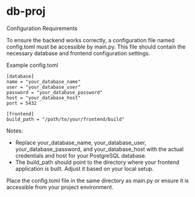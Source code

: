 # db-proj
Configuration Requirements

To ensure the backend works correctly, a configuration file named config.toml must be accessible by main.py. This file should contain the necessary database and frontend configuration settings.

Example config.toml
```
[database]
name = "your_database_name"
user = "your_database_user"
password = "your_database_password"
host = "your_database_host"
port = 5432

[frontend]
build_path = "/path/to/your/frontend/build"
```

Notes:
- Replace your_database_name, your_database_user, your_database_password, and your_database_host with the actual credentials and host for your PostgreSQL database.
- The build_path should point to the directory where your frontend application is built. Adjust it based on your local setup.

Place the config.toml file in the same directory as main.py or ensure it is accessible from your project environment.
